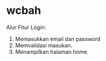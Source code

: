 # wcbah
Alur Fitur Login:

1. Memasukkan email dan password
2. Memvalidasi masukan.
3. Menampilkan halaman home.
